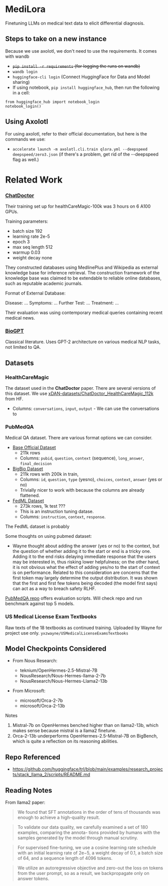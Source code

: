 # MediLora

Finetuning LLMs on medical text data to elicit differential diagnosis.

## Steps to take on a new instance

Because we use axolotl, we don't need to use the requirements. It comes with wandb

- ~~`pip install -r requirements` (for logging the runs on wandb)~~
- `wandb login`
- `huggingface-cli login` (Connect HuggingFace for Data and Model sharing)
- If using notebook, `pip install huggingface_hub`, then run the following in a cell:

```
from huggingface_hub import notebook_login
notebook_login()
```

## Using Axolotl
For using axolotl, refer to their official documentation, but here is the commands we use:

- `accelerate launch -m axolotl.cli.train qlora.yml --deepspeed deepspeed/zero3.json` (if there's a problem, get rid of the --deepspeed flag as well.)

# Related Work

### [ChatDoctor](https://arxiv.org/pdf/2303.14070.pdf)

Their training set up for healthCareMagic-100k was 3 hours on 6 A100 GPUs.

Training parameters:

- batch size 192
- learning rate 2e-5
- epoch 3
- max seq length 512
- warmup 0.03
- weight decay none

They constructed databases using MedlinePlus and Wikipedia as external knowledge base for inference retrieval. The construction framework of the knowledge base was claimed to be extendable to reliable online databases, such as reputable academic journals.

Format of External Database:

Disease: ...
Symptoms: ...
Further Test: ...
Treatment: ...

Their evaluation was using contemporary medical queries containing recent medical news.

### [BioGPT](https://academic.oup.com/bib/article/23/6/bbac409/6713511)

Classical literature. Uses GPT-2 architecture on various medical NLP tasks, not limited to QA.

## Datasets

### HealthCareMagic

The dataset used in the **ChatDoctor** paper. 
There are several versions of this dataset. We use [xDAN-datasets/ChatDoctor_HealthCareMagic_112k](https://huggingface.co/datasets/xDAN-datasets/ChatDoctor_HealthCareMagic_112k) from HF.
 - Columns: `conversations`, `input`, `output` - We can use the conversations to 

### PubMedQA

Medical QA dataset. There are various format options we can consider.

- [Base Official Dataset](https://huggingface.co/datasets/pubmed_qa)
  - 211k rows
  - Columns: `pubid`, `question`, `context` (sequence), `long_answer`, `final_decision`
- [BigBio Dataset](https://huggingface.co/datasets/bigbio/pubmed_qa)
  - 211k rows with 200k in train,
  - Columns: `id`, `question`, `type` (yesno), `choices`, `context`, `answer` (yes or no)
  - Trivially nicer to work with because the columns are already flattened.
- [FedML Dataset](https://huggingface.co/datasets/FedML/PubMedQA_instruction)
  - 273k rows, 1k test ???
  - This is an instruction tuning datase.
  - Columns: `instruction`, `context`, `response`.

The FedML dataset is probably

Some thoughts on using pubmed dataset:

- Wayne thought about adding the answer (yes or no) to the context, but the question of whether adding it to the start or end is a tricky one. Adding it to the end risks delaying immediate response that the users may be interested in, thus risking lower helpfulness; on the other hand, it is not obvious what the effect of adding yes/no to the start of context is on performance.
  Related to this consideration are concerns that the first token may largely determine the output distribution. It was shown that the first and first few tokens being decoded (the model first says) can act as a way to breach safety RLHF.

[PubMedQA repo](https://pubmedqa.github.io/) offers evaluation scripts. Will check repo and run benchmark against top 5 models.

### US Medical License Exam Textbooks

Raw texts of the 18 textbooks as continued training. Uploaded by Wayne for project use only.
`yxzwayne/USMedicalLicenseExamsTextbooks`

## Model Checkpoints Considered

- From Nous Research:

  - teknium/OpenHermes-2.5-Mistral-7B
  - NousResearch/Nous-Hermes-llama-2-7b
  - NousResearch/Nous-Hermes-Llama2-13b

- From Microsoft:
  - microsoft/Orca-2-7b
  - microsoft/Orca-2-13b

Notes

1. Mistral-7b on OpenHermes benched higher than on llama2-13b, which makes sense because mistral is a llama2 finetune.
2. Orca-2-13b underperforms OpenHermes-2.5-Mistral-7B on BigBench, which is quite a reflection on its reasoning abilities.

## Repo Referenced

- https://github.com/huggingface/trl/blob/main/examples/research_projects/stack_llama_2/scripts/README.md

## Reading Notes

From llama2 paper:

> We found that SFT annotations in the order of tens of thousands was enough to achieve a high-quality result.

> To validate our data quality, we carefully examined a set of 180 examples, comparing the annota- tions provided by humans with the samples generated by the model through manual scrutiny.

> For supervised fine-tuning, we use a cosine learning rate schedule with an initial learning rate of 2e−5, a weight decay of 0.1, a batch size of 64, and a sequence length of 4096 tokens.

> We utilize an autoregressive objective and zero-out the loss on tokens from the user prompt, so as a result, we backpropagate only on answer tokens.
